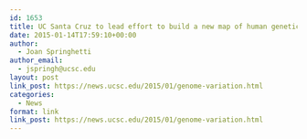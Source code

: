 ```yaml
---
id: 1653
title: UC Santa Cruz to lead effort to build a new map of human genetic variation
date: 2015-01-14T17:59:10+00:00
author:
  - Joan Springhetti
author_email:
  - jspringh@ucsc.edu
layout: post
link_post: https://news.ucsc.edu/2015/01/genome-variation.html
categories:
  - News
format: link
link_post: https://news.ucsc.edu/2015/01/genome-variation.html
---
```

